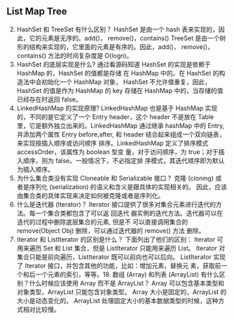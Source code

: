 ## List Map Tree
2. HashSet 和 TreeSet 有什么区别？
HashSet 是由一个 hash 表来实现的，因此，它的元素是无序的。add()，
remove()，contains()
TreeSet 是由一个树形的结构来实现的，它里面的元素是有序的。因此，add()，
remove()，contains() 方法的时间复杂度是 O(logn)。
13. HashSet 的底层实现是什么?
通过看源码知道 HashSet 的实现是依赖于 HashMap 的，HashSet 的值都是存储
在 HashMap 中的。在 HashSet 的构造法中会初始化一个 HashMap 对象，
HashSet 不允许值重复，因此，HashSet 的值是作为 HashMap 的 key 存储在
HashMap 中的，当存储的值已经存在时返回 false。
14. LinkedHashMap 的实现原理?
LinkedHashMap 也是基于 HashMap 实现的，不同的是它定义了一个 Entry
header，这个 header 不是放在 Table 里，它是额外独立出来的。LinkedHashMap 通过继承 hashMap 中的 Entry, 并添加两个属性 Entry
before,after, 和 header 结合起来组成一个双向链表，来实现按插入顺序或访问顺序
排序。LinkedHashMap 定义了排序模式 accessOrder，该属性为 boolean 型变
量，对于访问顺序，为 true；对于插入顺序，则为 false。一般情况下，不必指定排
序模式，其迭代顺序即为默认为插入顺序。
15. 为什么集合类没有实现 Cloneable 和 Serializable 接口？
克隆 (cloning) 或者是序列化 (serialization) 的语义和含义是跟具体的实现相关的。
因此，应该 由集合类的具体实现来决定如何被克隆或者是序列化。
16. 什么是迭代器 (Iterator)？
Iterator 接口提供了很多对集合元素进行迭代的方法。每一个集合类都包含了可以返
回迭代 器实例的迭代方法。迭代器可以在迭代的过程中删除底层集合的元素, 但是不
可以直接调用集合的 remove(Object Obj) 删除，可以通过迭代器的 remove() 方法
删除。
17. Iterator 和 ListIterator 的区别是什么？
下面列出了他们的区别：
Iterator 可用来遍历 Set 和 List 集合，但是 ListIterator 只能用来遍历 List。
Iterator 对集合只能是前向遍历，ListIterator 既可以前向也可以后向。
ListIterator 实现了 Iterator 接口，并包含其他的功能，比如：增加元素，替换元
素，获取前一个和后一个元素的索引，等等。18. 数组 (Array) 和列表 (ArrayList) 有什么区别？什么时候应该使用 Array 而不是
ArrayList？
Array 可以包含基本类型和对象类型，ArrayList 只能包含对象类型。
Array 大小是固定的，ArrayList 的大小是动态变化的。
ArrayList 处理固定大小的基本数据类型的时候，这种方式相对比较慢。
